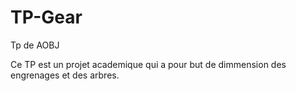 # TP-Gear
Tp de AOBJ

Ce TP est un projet academique qui a pour but de dimmension des engrenages et des arbres.
